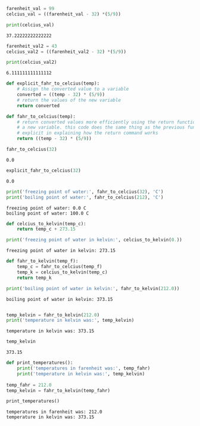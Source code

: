 ```python
farenheit_val = 99
celcius_val = ((farenheit_val - 32) *(5/9))

print(celcius_val)
```

    37.22222222222222



```python
farenheit_val2 = 43
celcius_val2 = ((farenheit_val2 - 32) *(5/9))

print(celcius_val2)
```

    6.111111111111112



```python
def explicit_fahr_to_celcius(temp):
    # Assign the converted value to a variable
    converted = ((temp - 32) * (5/9))
    # return the values of the new variable
    return converted
```


```python
def fahr_to_celcius(temp):
    # return converted values more efficiently using the return function without creating
    # a new variable. this code does the same thing as the previous funciton but it is more
    # explicit in explaining how the return command works
    return ((temp - 32) * (5/9))
```


```python
fahr_to_celcius(32)
```




    0.0




```python
explicit_fahr_to_celcius(32)
```




    0.0




```python
print('freezing point of water:', fahr_to_celcius(32), 'C')
print('boiling point of water:', fahr_to_celcius(212), 'C')
```

    freezing point of water: 0.0 C
    boiling point of water: 100.0 C



```python
def celcius_to_kelvin(temp_c):
    return temp_c + 273.15

print('freezing point of water in kelvin:', celcius_to_kelvin(0.))
```

    freezing point of water in kelvin: 273.15



```python
def fahr_to_kelvin(temp_f):
    temp_c = fahr_to_celcius(temp_f)
    temp_k = celcius_to_kelvin(temp_c)
    return temp_k

print('boiling point of water in kelvin:', fahr_to_kelvin(212.0))
```

    boiling point of water in kelvin: 373.15



```python

```


```python
temp_kelvin = fahr_to_kelvin(212.0)
print('temperature in kelvin was:', temp_kelvin)
```

    temperature in kelvin was: 373.15



```python
temp_kelvin
```




    373.15




```python
def print_temperatures():
    print('temperatures in farenheit was:', temp_fahr)
    print('temperature in kelvin was:', temp_kelvin)
    
temp_fahr = 212.0
temp_kelvin = fahr_to_kelvin(temp_fahr)

print_temperatures()
```

    temperatures in farenheit was: 212.0
    temperature in kelvin was: 373.15



```python

```
